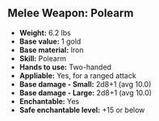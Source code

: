 ## Melee Weapon: Polearm

- **Weight:** 6.2 lbs
- **Base value:** 1 gold
- **Base material:** Iron
- **Skill:** Polearm
- **Hands to use:** Two-handed
- **Appliable:** Yes, for a ranged attack
- **Base damage - Small:** 2d8+1 (avg 10.0)
- **Base damage - Large:** 2d8+1 (avg 10.0)
- **Enchantable:** Yes
- **Safe enchantable level:** +15 or below
